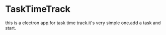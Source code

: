 # TaskTimeTrack
this is a electron app.for task time track.it's very simple one.add a task and start.
